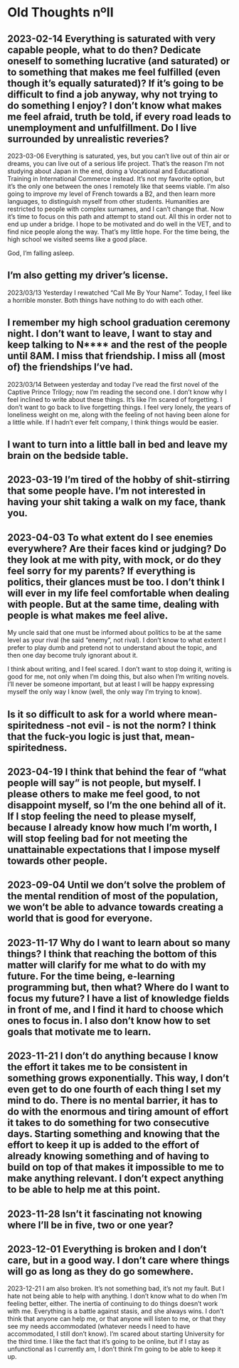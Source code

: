 # Old Thoughts nºII
2023-02-14
Everything is saturated with very capable people, what to do then? Dedicate oneself to something lucrative (and saturated) or to something that makes me feel fulfilled (even though it’s equally saturated)? If it’s going to be difficult to find a job anyway, why not trying to do something I enjoy? I don’t know what makes me feel afraid, truth be told, if every road leads to unemployment and unfulfillment. Do I live surrounded by unrealistic reveries?
---
2023-03-06
Everything is saturated, yes, but you can’t live out of thin air or dreams, you can live out of a serious life project. That’s the reason I’m not studying about Japan in the end, doing a Vocational and Educational Training in International Commerce instead. It’s not my favorite option, but it’s the only one between the ones I remotely like that seems viable. I’m also going to improve my level of French towards a B2, and then learn more languages, to distinguish myself from other students. Humanities are restricted to people with complex surnames, and I can’t change that. Now it’s time to focus on this path and attempt to stand out. All this in order not to end up under a bridge. I hope to be motivated and do well in the VET, and to find nice people along the way. That’s my little hope. For the time being, the high school we visited seems like a good place.


God, I’m falling asleep.


I’m also getting my driver’s license.
---
2023/03/13
Yesterday I rewatched “Call Me By Your Name”. Today, I feel like a horrible monster. Both things have nothing to do with each other.


I remember my high school graduation ceremony night. I don’t want to leave, I want to stay and keep talking to N**** and the rest of the people until 8AM. I miss that friendship. I miss all (most of) the friendships I’ve had.
---
2023/03/14
Between yesterday and today I’ve read the first novel of the Captive Prince Trilogy; now I’m reading the second one. I don’t know why I feel inclined to write about these things. It’s like I’m scared of forgetting. I don’t want to go back to live forgetting things. I feel very lonely, the years of loneliness weight on me, along with the feeling of not having been alone for a little while. If I hadn’t ever felt company, I think things would be easier.


I want to turn into a little ball in bed and leave my brain on the bedside table.
---
2023-03-19
I’m tired of the hobby of shit-stirring that some people have. I’m not interested in having your shit taking a walk on my face, thank you.
---
2023-04-03
To what extent do I see enemies everywhere? Are their faces kind or judging? Do they look at me with pity, with mock, or do they feel sorry for my parents? If everything is politics, their glances must be too. I don’t think I will ever in my life feel comfortable when dealing with people. But at the same time, dealing with people is what makes me feel alive.
---
My uncle said that one must be informed about politics to be at the same level as your rival (he said “enemy”, not rival). I don’t know to what extent I prefer to play dumb and pretend not to understand about the topic, and then one day become truly ignorant about it. 


I think about writing, and I feel scared. I don’t want to stop doing it, writing is good for me, not only when I’m doing this, but also when I’m writing novels. I’ll never be someone important, but at least I will be happy expressing myself the only way I know (well, the only way I’m trying to know).


Is it so difficult to ask for a world where mean-spiritedness -not evil - is not the norm? I think that the fuck-you logic is just that, mean-spiritedness.
---
2023-04-19
I think that behind the fear of “what people will say” is not people, but myself. I please others to make me feel good, to not disappoint myself, so I’m the one behind all of it. If I stop feeling the need to please myself, because I already know how much I’m worth, I will stop feeling bad for not meeting the unattainable expectations that I impose myself towards other people.
---
2023-09-04
Until we don’t solve the problem of the mental rendition of most of the population, we won’t be able to advance towards creating a world that is good for everyone.
---
2023-11-17
Why do I want to learn about so many things? I think that reaching the bottom of this matter will clarify for me what to do with my future. For the time being, e-learning programming but, then what? Where do I want to focus my future? I have a list of knowledge fields in front of me, and I find it hard to choose which ones to focus in. I also don’t know how to set goals that motivate me to learn. 
---
2023-11-21
I don’t do anything because I know the effort it takes me to be consistent in something grows exponentially. This way, I don’t even get to do one fourth of each thing I set my mind to do. There is no mental barrier, it has to do with the enormous and tiring amount of effort it takes to do something for two consecutive days. Starting something and knowing that the effort to keep it up is added to the effort of already knowing something and of having to build on top of that makes it impossible to me to make anything relevant. I don’t expect anything to be able to help me at this point.
---
2023-11-28
Isn’t it fascinating not knowing where I’ll be in five, two or one year?
---
2023-12-01
Everything is broken and I don’t care, but in a good way. I don’t care where things will go as long as they do go somewhere.
---
2023-12-21
I am also broken. It’s not something bad, it’s not my fault. But I hate not being able to help with anything. I don’t know what to do when I’m feeling better, either. The inertia of continuing to do things doesn’t work with me. Everything is a battle against stasis, and she always wins. I don’t think that anyone can help me, or that anyone will listen to me, or that they see my needs accommodated (whatever needs I need to have accommodated, I still don’t know). I’m scared about starting University for the third time. I like the fact that it’s going to be online, but if I stay as unfunctional as I currently am, I don’t think I’m going to be able to keep it up. 


